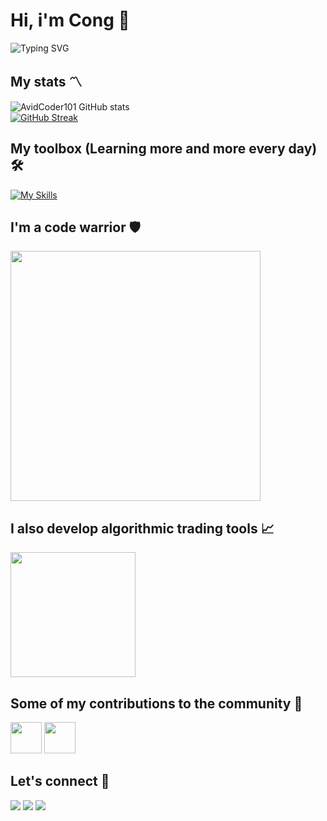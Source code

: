 # Hi, i'm Cong :wave:
![Typing SVG](https://readme-typing-svg.herokuapp.com?font=Architects+Daughter&color=7AF79A&size=30&lines=So+glad+we+met!)
## My stats :part_alternation_mark:
![AvidCoder101 GitHub stats](https://github-readme-stats.vercel.app/api?username=NooberCong&show_icons=true&theme=dark)
<br>
[![GitHub Streak](https://github-readme-streak-stats.herokuapp.com/?user=NooberCong&theme=dark)](https://git.io/streak-stats)
## My toolbox (Learning more and more every day) :hammer_and_wrench:
[![My Skills](https://skillicons.dev/icons?i=cs,java,dart,js,ts,go,py,solidity,dotnet,nodejs,spring,django,react,redux,flutter,postgres,mongodb,redis,rabbitmq,azure,firebase,aws,docker)](https://skillicons.dev)
## I'm a code warrior :shield:
[<img src= "https://www.codewars.com/users/NooberCong/badges/large" width= "400"/>](https://www.codewars.com/users/NooberCong)
## I also develop algorithmic trading tools :chart_with_upwards_trend:
[<img src= "https://c.mql5.com/avatar/2023/7/64c24d56-2cf0_big.png" width= "200"/>](https://www.mql5.com/en/users/noobercong)
## Some of my contributions to the community :medal_sports:
[<img src= "https://lh3.googleusercontent.com/nzWi3WmYgS3HARszP2muKxgRSarz5542kkgMkOyuIGKKmJiLn7ej9pd-BaAmu-wUen1Yz8MgzOUld5oTcGenCUpV2w=w128-h128-e365-rj-sc0x00ffffff" width= "50"/>](https://chrome.google.com/webstore/detail/coursera-auto-grade/dhilaplakgolmkllgaoiodmfcbmidalf)
[<img src= "https://api.nuget.org/v3-flatcontainer/noobercong.dynamicinclude/1.1.1/icon" width= "50"/>](https://www.nuget.org/packages/NooberCong.DynamicInclude/)
## Let's connect :handshake:	
<a href="https://www.linkedin.com/in/nguy%E1%BB%85n-th%C3%A0nh-c%C3%B4ng-20a7a9174/"><img src="https://img.shields.io/badge/-Nguyen%20Thanh%20Cong-0077B5?style=flat&logo=Linkedin&logoColor=white"/></a>
<a href="https://www.facebook.com/toseetheworldistolive/"><img src="https://img.shields.io/badge/-Nguyen%20Thanh%20Cong-1877F2?style=flat&logo=Facebook&logoColor=white"/></a>
<a href="mailto:noobercong@gmail.com"><img src="https://img.shields.io/badge/-noobercong@gmail.com-D14836?style=flat&logo=Gmail&logoColor=white"/></a>
